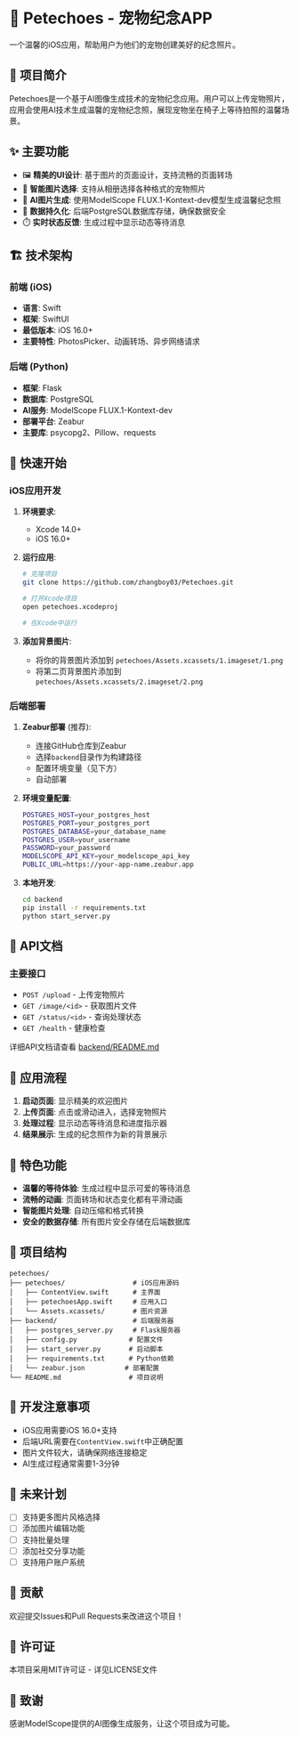 # 🐾 Petechoes - 宠物纪念APP

一个温馨的iOS应用，帮助用户为他们的宠物创建美好的纪念照片。

## 📱 项目简介

Petechoes是一个基于AI图像生成技术的宠物纪念应用。用户可以上传宠物照片，应用会使用AI技术生成温馨的宠物纪念照，展现宠物坐在椅子上等待拍照的温馨场景。

## ✨ 主要功能

- 🖼️ **精美的UI设计**: 基于图片的页面设计，支持流畅的页面转场
- 📸 **智能图片选择**: 支持从相册选择各种格式的宠物照片
- 🤖 **AI图片生成**: 使用ModelScope FLUX.1-Kontext-dev模型生成温馨纪念照
- 💾 **数据持久化**: 后端PostgreSQL数据库存储，确保数据安全
- ⏱️ **实时状态反馈**: 生成过程中显示动态等待消息

## 🏗️ 技术架构

### 前端 (iOS)
- **语言**: Swift
- **框架**: SwiftUI
- **最低版本**: iOS 16.0+
- **主要特性**: PhotosPicker、动画转场、异步网络请求

### 后端 (Python)
- **框架**: Flask
- **数据库**: PostgreSQL
- **AI服务**: ModelScope FLUX.1-Kontext-dev
- **部署平台**: Zeabur
- **主要库**: psycopg2、Pillow、requests

## 🚀 快速开始

### iOS应用开发

1. **环境要求**:
   - Xcode 14.0+
   - iOS 16.0+

2. **运行应用**:
   ```bash
   # 克隆项目
   git clone https://github.com/zhangboy03/Petechoes.git
   
   # 打开Xcode项目
   open petechoes.xcodeproj
   
   # 在Xcode中运行
   ```

3. **添加背景图片**:
   - 将你的背景图片添加到 `petechoes/Assets.xcassets/1.imageset/1.png`
   - 将第二页背景图片添加到 `petechoes/Assets.xcassets/2.imageset/2.png`

### 后端部署

1. **Zeabur部署** (推荐):
   - 连接GitHub仓库到Zeabur
   - 选择`backend`目录作为构建路径
   - 配置环境变量（见下方）
   - 自动部署

2. **环境变量配置**:
   ```bash
   POSTGRES_HOST=your_postgres_host
   POSTGRES_PORT=your_postgres_port
   POSTGRES_DATABASE=your_database_name
   POSTGRES_USER=your_username
   PASSWORD=your_password
   MODELSCOPE_API_KEY=your_modelscope_api_key
   PUBLIC_URL=https://your-app-name.zeabur.app
   ```

3. **本地开发**:
   ```bash
   cd backend
   pip install -r requirements.txt
   python start_server.py
   ```

## 📡 API文档

### 主要接口

- `POST /upload` - 上传宠物照片
- `GET /image/<id>` - 获取图片文件
- `GET /status/<id>` - 查询处理状态
- `GET /health` - 健康检查

详细API文档请查看 [backend/README.md](backend/README.md)

## 🎨 应用流程

1. **启动页面**: 显示精美的欢迎图片
2. **上传页面**: 点击或滑动进入，选择宠物照片
3. **处理过程**: 显示动态等待消息和进度指示器
4. **结果展示**: 生成的纪念照作为新的背景展示

## 🌟 特色功能

- **温馨的等待体验**: 生成过程中显示可爱的等待消息
- **流畅的动画**: 页面转场和状态变化都有平滑动画
- **智能图片处理**: 自动压缩和格式转换
- **安全的数据存储**: 所有图片安全存储在后端数据库

## 🔧 项目结构

```
petechoes/
├── petechoes/                 # iOS应用源码
│   ├── ContentView.swift      # 主界面
│   ├── petechoesApp.swift     # 应用入口
│   └── Assets.xcassets/       # 图片资源
├── backend/                   # 后端服务器
│   ├── postgres_server.py     # Flask服务器
│   ├── config.py             # 配置文件
│   ├── start_server.py       # 启动脚本
│   ├── requirements.txt      # Python依赖
│   └── zeabur.json          # 部署配置
└── README.md                 # 项目说明
```

## 📝 开发注意事项

- iOS应用需要iOS 16.0+支持
- 后端URL需要在`ContentView.swift`中正确配置
- 图片文件较大，请确保网络连接稳定
- AI生成过程通常需要1-3分钟

## 🎯 未来计划

- [ ] 支持更多图片风格选择
- [ ] 添加图片编辑功能
- [ ] 支持批量处理
- [ ] 添加社交分享功能
- [ ] 支持用户账户系统

## 🤝 贡献

欢迎提交Issues和Pull Requests来改进这个项目！

## 📄 许可证

本项目采用MIT许可证 - 详见LICENSE文件

## 💝 致谢

感谢ModelScope提供的AI图像生成服务，让这个项目成为可能。